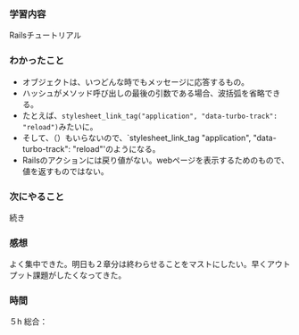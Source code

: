 ### 学習内容
Railsチュートリアル
### わかったこと
- オブジェクトは、いつどんな時でもメッセージに応答するもの。
- ハッシュがメソッド呼び出しの最後の引数である場合、波括弧を省略できる。
- たとえば、`stylesheet_link_tag("application", "data-turbo-track": "reload")`みたいに。
- そして、（）もいらないので、`stylesheet_link_tag "application", "data-turbo-track": "reload"'のようになる。
- Railsのアクションには戻り値がない。webページを表示するためのもので、値を返すものではない。
### 次にやること
続き
### 感想
よく集中できた。明日も２章分は終わらせることをマストにしたい。早くアウトプット課題がしたくなってきた。
### 時間
５h
総合：





